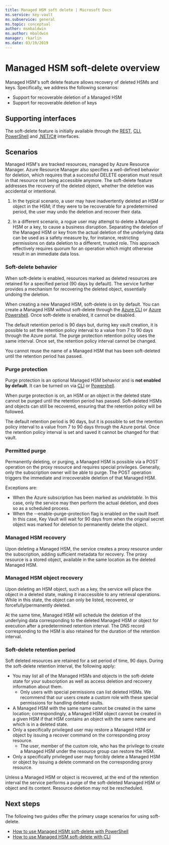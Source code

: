 ```yaml
---
title: Managed HSM soft delete | Microsoft Docs
ms.service: key-vault
ms.subservice: general
ms.topic: conceptual
author: msmbaldwin
ms.author: mbaldwin
manager: rkarlin
ms.date: 03/19/2019
---
```


# Managed HSM soft-delete overview

Managed HSM's soft delete feature allows recovery of deleted HSMs and keys. Specifically, we address the following scenarios:

- Support for recoverable deletion of a Managed HSM
- Support for recoverable deletion of keys

## Supporting interfaces

The soft-delete feature is initially available through the [REST](/rest/api/managedhsm/), [CLI](soft-delete-cli.md), [PowerShell](soft-delete-powershell.md) and [.NET/C#](/dotnet/api/microsoft.azure.managedhsm?view=azure-dotnet) interfaces.

## Scenarios

Managed HSM's are tracked resources, managed by Azure Resource Manager. Azure Resource Manager also specifies a well-defined behavior for deletion, which requires that a successful DELETE operation must result in that resource not being accessible anymore. The soft-delete feature addresses the recovery of the deleted object, whether the deletion was accidental or intentional.

1. In the typical scenario, a user may have inadvertently deleted an HSM or object in the HSM; if they were to be recoverable for a predetermined period, the user may undo the deletion and recover their data.

2. In a different scenario, a rogue user may attempt to delete a Managed HSM or a key, to cause a business disruption. Separating the deletion of the Managed HSM or key from the actual deletion of the underlying data can be used as a safety measure by, for instance, restricting permissions on data deletion to a different, trusted role. This approach effectively requires quorum for an operation which might otherwise result in an immediate data loss.

### Soft-delete behavior

When soft-delete is enabled, resources marked as deleted resources are retained for a specified period (90 days by default). The service further provides a mechanism for recovering the deleted object, essentially undoing the deletion.

When creating a new Managed HSM, soft-delete is on by default. You can create a Managed HSM without soft-delete through the [Azure CLI](soft-delete-cli.md) or [Azure Powershell](soft-delete-powershell.md). Once soft-delete is enabled, it cannot be disabled.

The default retention period is 90 days but, during key vault creation, it is possible to set the retention policy interval to a value from 7 to 90 days through the Azure portal. The purge protection retention policy uses the same interval. Once set, the retention policy interval cannot be changed.

You cannot reuse the name of a Managed HSM that has been soft-deleted until the retention period has passed.

### Purge protection 

Purge protection is an optional Managed HSM behavior and is **not enabled by default**. It can be turned on via [CLI](soft-delete-cli.md#enabling-purge-protection) or [Powershell](key-vault-soft-delete-powershell.md#enabling-purge-protection).

When purge protection is on, an HSM or an object in the deleted state cannot be purged until the retention period has passed. Soft-deleted HSMs and objects can still be recovered, ensuring that the retention policy will be followed. 

The default retention period is 90 days, but it is possible to set the retention policy interval to a value from 7 to 90 days through the Azure portal. Once the retention policy interval is set and saved it cannot be changed for that vault. 

### Permitted purge

Permanently deleting, or purging, a Managed HSM is possible via a POST operation on the proxy resource and requires special privileges. Generally, only the subscription owner will be able to purge. The POST operation triggers the immediate and irrecoverable deletion of that Managed HSM. 

Exceptions are:
- When the Azure subscription has been marked as *undeletable*. In this case, only the service may then perform the actual deletion, and does so as a scheduled process. 
- When the --enable-purge-protection flag is enabled on the vault itself. In this case, Key Vault will wait for 90 days from when the original secret object was marked for deletion to permanently delete the object.

### Managed HSM recovery

Upon deleting a Managed HSM, the service creates a proxy resource under the subscription, adding sufficient metadata for recovery. The proxy resource is a stored object, available in the same location as the deleted Managed HSM. 

### Managed HSM object recovery

Upon deleting an HSM object, such as a key, the service will place the object in a deleted state, making it inaccessible to any retrieval operations. While in this state, the object can only be listed, recovered, or forcefully/permanently deleted. 

At the same time, Managed HSM will schedule the deletion of the underlying data corresponding to the deleted Managed HSM or object for execution after a predetermined retention interval. The DNS record corresponding to the HSM is also retained for the duration of the retention interval.

### Soft-delete retention period

Soft deleted resources are retained for a set period of time, 90 days. During the soft-delete retention interval, the following apply:

- You may list all of the Managed HSMs and objects in the soft-delete state for your subscription as well as access deletion and recovery information about them.
    - Only users with special permissions can list deleted HSMs. We recommend that our users create a custom role with these special permissions for handling deleted vaults.
- A Managed HSM with the same name cannot be created in the same location; correspondingly, a Managed HSM object cannot be created in a given HSM if that HSM contains an object with the same name and which is in a deleted state. 
- Only a specifically privileged user may restore a Managed HSM or object by issuing a recover command on the corresponding proxy resource.
    - The user, member of the custom role, who has the privilege to create a Managed HSM under the resource group can restore the HSM.
- Only a specifically privileged user may forcibly delete a Managed HSM or object by issuing a delete command on the corresponding proxy resource.

Unless a Managed HSM or object is recovered, at the end of the retention interval the service performs a purge of the soft-deleted Managed HSM or object and its content. Resource deletion may not be rescheduled.


## Next steps

The following two guides offer the primary usage scenarios for using soft-delete.

- [How to use Managed HSMt soft-delete with PowerShell](soft-delete-powershell.md) 
- [How to use Managed HSM soft-delete with CLI](soft-delete-cli.md)

